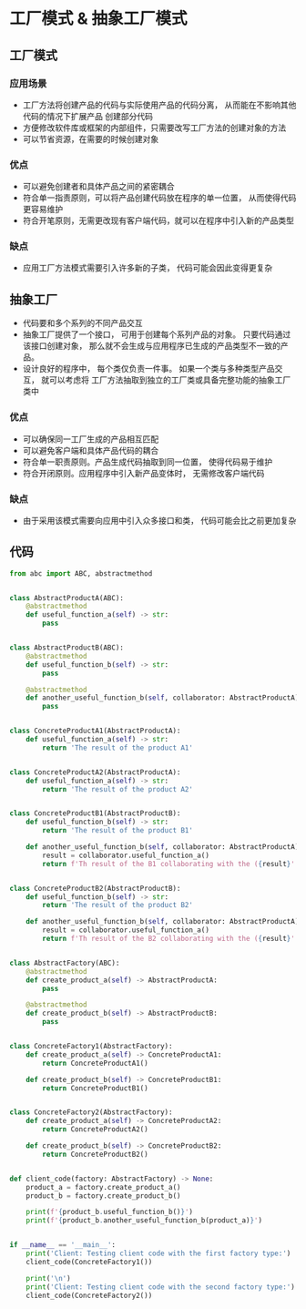 # 工厂模式 & 抽象工厂模式

## 工厂模式

### 应用场景

- 工厂方法将创建产品的代码与实际使用产品的代码分离， 从而能在不影响其他代码的情况下扩展产品
创建部分代码
- 方便修改软件库或框架的内部组件，只需要改写工厂方法的创建对象的方法
- 可以节省资源，在需要的时候创建对象

### 优点
- 可以避免创建者和具体产品之间的紧密耦合
- 符合单一指责原则，可以将产品创建代码放在程序的单一位置， 从而使得代码更容易维护
- 符合开笔原则，无需更改现有客户端代码，就可以在程序中引入新的产品类型

### 缺点
- 应用工厂方法模式需要引入许多新的子类， 代码可能会因此变得更复杂


## 抽象工厂

- 代码要和多个系列的不同产品交互
- 抽象工厂提供了一个接口， 可用于创建每个系列产品的对象。 只要代码通过该接口创建对象， 
那么就不会生成与应用程序已生成的产品类型不一致的产品。
- 设计良好的程序中， 每个类仅负责一件事。 如果一个类与多种类型产品交互， 就可以考虑将
工厂方法抽取到独立的工厂类或具备完整功能的抽象工厂类中

### 优点

- 可以确保同一工厂生成的产品相互匹配
- 可以避免客户端和具体产品代码的耦合
- 符合单一职责原则。产品生成代码抽取到同一位置， 使得代码易于维护
- 符合开闭原则。应用程序中引入新产品变体时， 无需修改客户端代码

### 缺点
- 由于采用该模式需要向应用中引入众多接口和类， 代码可能会比之前更加复杂

## 代码
```python
from abc import ABC, abstractmethod


class AbstractProductA(ABC):
    @abstractmethod
    def useful_function_a(self) -> str:
        pass


class AbstractProductB(ABC):
    @abstractmethod
    def useful_function_b(self) -> str:
        pass

    @abstractmethod
    def another_useful_function_b(self, collaborator: AbstractProductA) -> str:
        pass


class ConcreteProductA1(AbstractProductA):
    def useful_function_a(self) -> str:
        return 'The result of the product A1'


class ConcreteProductA2(AbstractProductA):
    def useful_function_a(self) -> str:
        return 'The result of the product A2'


class ConcreteProductB1(AbstractProductB):
    def useful_function_b(self) -> str:
        return 'The result of the product B1'

    def another_useful_function_b(self, collaborator: AbstractProductA) -> str:
        result = collaborator.useful_function_a()
        return f'Th result of the B1 collaborating with the ({result}'


class ConcreteProductB2(AbstractProductB):
    def useful_function_b(self) -> str:
        return 'The result of the product B2'

    def another_useful_function_b(self, collaborator: AbstractProductA) -> str:
        result = collaborator.useful_function_a()
        return f'Th result of the B2 collaborating with the ({result}'


class AbstractFactory(ABC):
    @abstractmethod
    def create_product_a(self) -> AbstractProductA:
        pass

    @abstractmethod
    def create_product_b(self) -> AbstractProductB:
        pass


class ConcreteFactory1(AbstractFactory):
    def create_product_a(self) -> ConcreteProductA1:
        return ConcreteProductA1()

    def create_product_b(self) -> ConcreteProductB1:
        return ConcreteProductB1()


class ConcreteFactory2(AbstractFactory):
    def create_product_a(self) -> ConcreteProductA2:
        return ConcreteProductA2()

    def create_product_b(self) -> ConcreteProductB2:
        return ConcreteProductB2()


def client_code(factory: AbstractFactory) -> None:
    product_a = factory.create_product_a()
    product_b = factory.create_product_b()

    print(f'{product_b.useful_function_b()}')
    print(f'{product_b.another_useful_function_b(product_a)}')


if __name__ == '__main__':
    print('Client: Testing client code with the first factory type:')
    client_code(ConcreteFactory1())

    print('\n')
    print('Client: Testing client code with the second factory type:')
    client_code(ConcreteFactory2())

```
